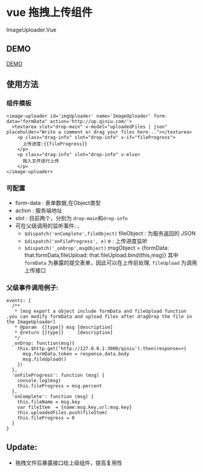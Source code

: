 # vue 拖拽上传组件

ImageUploader.Vue

## DEMO
  [DEMO](http://blog.pikach.com/vue-drop-upload/)

## 使用方法

### 组件模板

```
<image-uploader id='imgUploader' name='ImageUploader' form-data="formData" action='http://up.qiniu.com/'>
  <textarea slot="drop-main" v-model="uploadedFiles | json"  placeholder="Write a comment or drag your files here..."></textarea>
    <p class="drag-info" slot="drop-info" v-if="fileProgress">
      上传进度:{{fileProgress}}
    </p>
    <p class="drag-info" slot="drop-info" v-else>
      拖入文件进行上传
    </p>
</image-uploader>

```
### 可配置
 - form-data : 表单数据,在Object类型
 - action : 服务端地址
 - slot : 目前两个，分别为 `drop-main`和`drop-info`
 - 可在父级调用的监听事件: 、
   - `$dispatch('onComplete',fileObject)` fileObject : 为服务返回的 JSON
   - `$dispatch('onFileProgress', e)` e : 上传进度监听
   - `$dispatch('_onDrop',msgObject)` msgObject = {formData: that.formData,fileUpload: that.fileUpload.bind(this,msg)}
 其中 `formData` 为暴露的提交表单，因此可以在上传前处理, `fileUpload` 为调用上传接口

### 父级事件调用例子:

```
events: {
  /**
   * [msg export a object include formData and fileUpload function ,you can modify formData and upload files after dragDrop the file in the ImageUploader]
   * @param  {[type]} msg [description]
   * @return {[type]}     [description]
   */
  _onDrop: function(msg){
    this.$http.get('http://127.0.0.1:3000/qiniu').then(response=>{
      msg.formData.token = response.data.body
      msg.fileUpload()
    })
  },
  'onFileProgress': function (msg) {
    console.log(msg)
    this.fileProgress = msg.percent
  },
  'onComplete': function (msg) {
    this.fileName = msg.key
    var fileItem  = {name:msg.key,url:msg.key}
    this.uploadedFiles.push(fileItem)
    this.fileProgress = 0
  }
}
```
## Update:
 - 拖拽文件后暴露接口给上级组件，提高复用性

